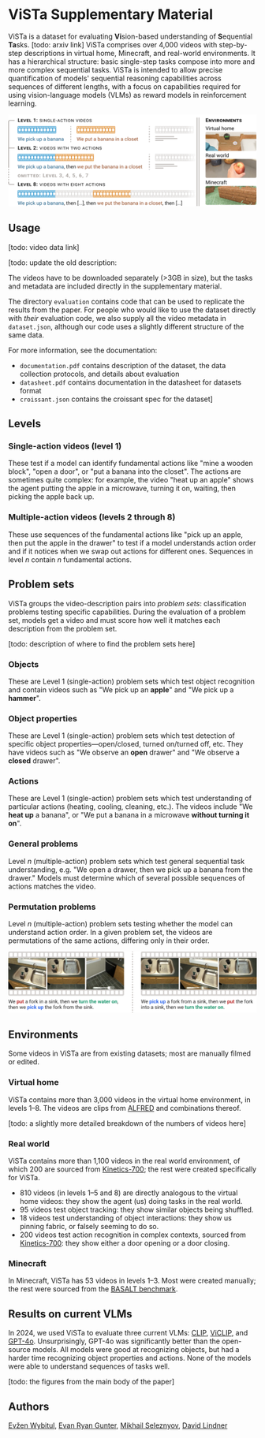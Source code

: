 # ViSTa Supplementary Material

ViSTa is a dataset for evaluating <b>Vi</b>sion-based understanding of <b>S</b>equential <b>Ta</b>sks.
[todo: arxiv link]
ViSTa comprises over 4,000 videos with step-by-step descriptions in virtual home, Minecraft, and real-world environments.
It has a hierarchical structure: basic single-step tasks compose into more and more complex sequential tasks.
ViSTa is intended to allow precise quantification of models' sequential reasoning capabilities across sequences of different lengths,
with a focus on capabilities required for using vision-language models (VLMs) as reward models in reinforcement learning.

![Level 1 of ViSTa has videos containing a single action, like "We pick up a banana" or "We put a banana in a closet"; Level 2 has videos of two actions in sequence, like "We pick up a banana, then we put the banana in a closet"; this continues through Level 8, which has videos of sequences of eight actions, like "We pick up a banana, then [...], then we put the banana in a closet, then [...]".](./.assets/dataset_overview.png?raw=true)

## Usage

[todo: video data link]

[todo: update the old description:


The videos have to be downloaded separately (>3GB in size), but the tasks and metadata are included directly in the supplementary material. 

The directory `evaluation` contains code that can be used to replicate the results from the paper. For people who would like to use the dataset directly with _their_ evaluation code, we also supply all the video metadata in `dataset.json`, although our code uses a slightly different structure of the same data.

For more information, see the documentation:

- `documentation.pdf` contains description of the dataset, the data collection protocols, and details about evaluation
- `datasheet.pdf` contains documentation in the datasheet for datasets format
- `croissant.json` contains the croissant spec for the dataset]


## Levels
### Single-action videos (level 1)
These test if a model can identify fundamental actions like "mine a wooden block", "open a door", or "put a banana into the closet". 
The actions are sometimes quite complex: for example, the video "heat up an apple" shows the agent putting the apple in a microwave, turning it on, waiting, then picking the apple back up.

### Multiple-action videos (levels 2 through 8)
These use sequences of the fundamental actions like "pick up an apple, then put the apple in the drawer" to test if a model understands action order and if it notices when we swap out actions for different ones.
Sequences in level $n$ contain $n$ fundamental actions.


## Problem sets

ViSTa groups the video-description pairs into <i>problem sets</i>: classification problems testing specific capabilities.
During the evaluation of a problem set, models get a video and must score how well it matches each description from the problem set.

[todo: description of where to find the problem sets here]

### Objects
These are Level 1 (single-action) problem sets which test object recognition and contain videos such as "We pick up an <b>apple</b>" and "We pick up a <b>hammer</b>".

### Object properties
These are Level 1 (single-action) problem sets which test detection of specific object properties—open/closed, turned on/turned off, etc.
They have videos such as "We observe an <b>open</b> drawer" and "We observe a <b>closed</b> drawer".


### Actions
These are Level 1 (single-action) problem sets which test understanding of particular actions (heating, cooling, cleaning, etc.).
The videos include "We <b>heat up</b> a banana", or "We put a banana in a microwave <b>without turning it on</b>".


### General problems
Level $n$ (multiple-action) problem sets which test general sequential task understanding, e.g. "We open a drawer, then we pick up a banana from the drawer."
Models must determine which of several possible sequences of actions matches the video.

### Permutation problems

Level $n$ (multiple-action) problem sets testing whether the model can understand action order. 
In a given problem set, the videos are permutations of the same actions, differing only in their order. 

![An example problem set for action-order understanding in ViSTa: two videos which have the same actions in different orders. In this case, the video descriptions are "We put a fork in a sink, then we turn the water on, then we pick up the fork from the sink" and "We pick up a fork from a sink, then we put the fork into a sink, then we turn the water on".](./.assets/problem_set.png?raw=true)

## Environments

Some videos in ViSTa are from existing datasets; most are manually filmed or edited. 

### Virtual home
ViSTa contains more than 3,000 videos in the virtual home environment, in levels 1–8.
The videos are clips from [ALFRED](https://github.com/askforalfred/alfred) and combinations thereof.

[todo: a slightly more detailed breakdown of the numbers of videos here]

### Real world
ViSTa contains more than 1,100 videos in the real world environment, of which 200 are sourced from [Kinetics-700](https://github.com/cvdfoundation/kinetics-dataset); the rest were created specifically for ViSTa.

* 810 videos (in levels 1–5 and 8) are directly analogous to the virtual home videos: they show the agent (us) doing tasks in the real world.
* 95 videos test object tracking: they show similar objects being shuffled.
* 18 videos test understanding of object interactions: they show us pinning fabric, or falsely seeming to do so.
* 200 videos test action recognition in complex contexts, sourced from [Kinetics-700](https://github.com/cvdfoundation/kinetics-dataset): they show either a door opening or a door closing.

### Minecraft
In Minecraft, ViSTa has 53 videos in levels 1–3.
Most were created manually; the rest were sourced from the [BASALT benchmark](https://github.com/minerllabs/basalt-benchmark).


## Results on current VLMs

In 2024, we used ViSTa to evaluate three current VLMs: [CLIP](https://github.com/openai/CLIP), [ViCLIP](https://github.com/OpenGVLab/InternVideo/tree/main), and [GPT-4o](https://openai.com/index/hello-gpt-4o/).
Unsurprisingly, GPT-4o was significantly better than the open-source models.
All models were good at recognizing objects, but had a harder time recognizing object properties and actions.
None of the models were able to understand sequences of tasks well.

[todo: the figures from the main body of the paper]

## Authors

[Evžen Wybitul](https://github.com/Eugleo), [Evan Ryan Gunter](https://github.com/evgunter), [Mikhail Seleznyov](https://github.com/Dont-Care-Didnt-Ask), [David Lindner](https://github.com/david-lindner)
